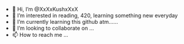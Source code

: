 - 👋 Hi, I’m @XxXxKushxXxX
- 👀 I’m interested in reading, 420, learning something new everyday
- 🌱 I’m currently learning this github atm......
- 💞️ I’m looking to collaborate on ...
- 📫 How to reach me ...

<!---
XxXxKushxXxX/XxXxKushxXxX is a ✨ special ✨ repository because its `README.md` (this file) appears on your GitHub profile.
You can click the Preview link to take a look at your changes.
--->
